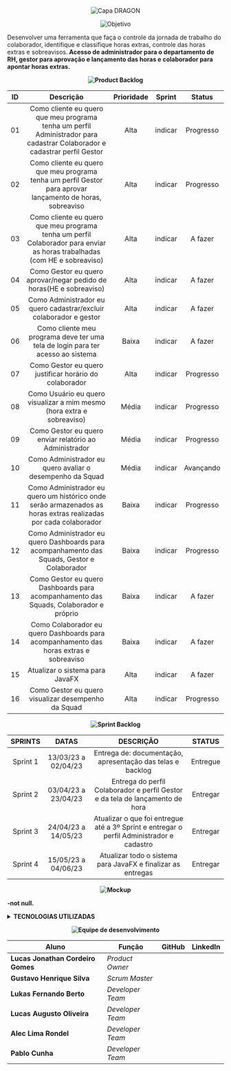 <div align="center">
 
![Capa DRAGON](https://user-images.githubusercontent.com/111617449/226095576-86edb6ff-c411-401a-8347-f37f1b7fe10f.png)
 
</div>

<div align="center">
 
![Objetivo](https://user-images.githubusercontent.com/111617449/226420067-8dd376b4-c7f0-4073-9fa3-b89afe4d7f38.png)
 
</div>

Desenvolver uma ferramenta que faça o controle da jornada de trabalho do colaborador, identifique e classifique horas extras, controle das horas extras e sobreavisos.<b>
Acesso de administrador para o departamento de RH, gestor para aprovação e lançamento das horas e colaborador para apontar horas extras.<b>

<div align="center">
 
![Product Backlog](https://user-images.githubusercontent.com/111617449/226420233-6615cd47-db32-437a-8c34-d13065f930fa.png)
 
 </div>

| ID | Descrição | Prioridade | Sprint | Status |
| :-: | :-----: | :----------: | :---: | :---: |
| 01 | Como cliente eu quero que meu programa tenha um perfil Administrador para cadastrar Colaborador e cadastrar perfil Gestor | Alta | indicar | Progresso |
| 02 | Como cliente eu quero que meu programa tenha um perfil Gestor para aprovar lançamento de horas, sobreaviso | Alta | indicar |  Progresso |
| 03 | Como cliente eu quero que meu programa tenha um perfil Colaborador para enviar as horas trabalhadas (com HE e sobreaviso) | Alta | indicar | A fazer |
| 04 | Como Gestor eu quero aprovar/negar pedido de horas(HE e sobreaviso) | Alta | indicar | A fazer |
| 05 | Como Administrador eu quero cadastrar/excluir colaborador e gestor | Alta | indicar | A fazer |
| 06 | Como cliente meu programa deve ter uma tela de login para ter acesso ao sistema | Baixa | indicar | A fazer |
| 07 | Como Gestor eu quero justificar horário do colaborador | Alta | indicar | Progresso |
| 08 | Como Usuário eu quero visualizar a mim mesmo (hora extra e sobreaviso) | Média | indicar | Progresso |
| 09 | Como Gestor eu quero enviar relatório ao Administrador| Média | indicar | Progresso |
| 10 | Como Administrador eu quero avaliar o desempenho da Squad | Média | indicar | Avançando |
| 11 | Como Administrador eu quero um histórico onde serão armazenados as horas extras realizadas por cada colaborador | Baixa | indicar | Progresso |
| 12 | Como Administrador eu quero Dashboards para acompanhamento das Squads, Gestor e Colaborador | Baixa | indicar | Progresso |
| 13 | Como Gestor eu quero Dashboards para acompanhamento das Squads, Colaborador e próprio | Baixa | indicar | A fazer |
| 14 | Como Colaborador eu quero Dashboards para acompanhamento das horas extras e sobreaviso | Baixa | indicar | A fazer |
| 15 | Atualizar o sistema para JavaFX | Alta | indicar | A fazer |
| 16 | Como Gestor eu quero visualizar desempenho da Squad | Alta | indicar | Progresso |

<div align="center">

![Sprint Backlog](https://user-images.githubusercontent.com/111617449/226683297-18907cc3-257f-451b-872c-a20534c8f223.png)

</div>


| SPRINTS | DATAS | DESCRIÇÃO | STATUS |
|:-------:|:-----:|:---------:|:------:|
| Sprint 1 | 13/03/23 a 02/04/23 | Entrega de: documentação, apresentação das telas e backlog | Entregue |
| Sprint 2 | 03/04/23 a 23/04/23 | Entrega do perfil Colaborador e perfil Gestor e da tela de lançamento de hora | Entregar |
| Sprint 3 | 24/04/23 a 14/05/23 | Atualizar o que foi entregue até a 3º Sprint e entregar o perfil Administrador e cadastro | Entregar |
| Sprint 4 | 15/05/23 a 04/06/23 | Atualizar todo o sistema para JavaFX e finalizar as entregas | Entregar |

<div align="center">

![Mockup](https://user-images.githubusercontent.com/111617449/226683334-0ddb2ed1-9d5b-4c67-a90f-6376e1ff1245.png)
 
 </div>
 
 -not null.
 
<details>
 
 <summary> TECNOLOGIAS UTILIZADAS </summary>
 
   <ul>
    <li><b>Contato com o cliente</b>
    <ul dir="auto">
    <a href="https://app.slack.com/"><li>Slack <img src="https://cdn-icons-png.flaticon.com/512/2111/2111615.png" height="20"></li></a>
    </ul>
    </li>

    <li><b>Desenvolvimento do projeto</b>
    <ul dir="auto">
    <li>Fluxograma e telas</li>
    <ul>
    <a href="https://www.figma.com/"><li>Figma <img src="https://cdn-icons-png.flaticon.com/512/5968/5968705.png" height="20"></li></a>
    </ul>

    <li>Hospedagem do código e controle de versão</li>
    <ul>
    <a href="https://github.com/"><li>GitHub <img src="https://cdn-icons-png.flaticon.com/512/25/25231.png" height="20"></li></a>
    </ul>

    <li>Desenvolvimento do código</li>
    <ul>
    <a href="https://code.visualstudio.com/"><li>Visual Studio Code <img src="https://cdn.icon-icons.com/icons2/2107/PNG/512/file_type_vscode_icon_130084.png"              height="20"></li></a>
    </ul>

     <li>Linguagens</li>
     <ul>
     <a href="https://www.java.com/pt-BR/"><li>Java <img src="https://cdn-icons-png.flaticon.com/512/226/226777.png" height="20"></li></a>
     </ul>

     <li>Ferramentas</li>
     <ul>
     <a href=""><li>A definir <img src="" height="20"></li></a>
     </ul>

     </ul>
     </li>
     <li><b>Comunicação interna da equipe</b>
     <ul dir="auto">
     <a href="https://discord.com/"><li>Discord <img src="https://logosmarcas.net/wp-content/uploads/2020/12/Discord-Logo.png" height="20"></li></a>
     <a href="https://www.whatsapp.com/?lang=pt_br"><li>Whatsapp <img src="https://imagepng.org/wp-content/uploads/2017/08/whatsapp-icone-1.png" height="20">                </li></a>
     </ul>
     </ul>
 </summary>
</details>
 
<div align="center">

![Equipe de desenvolvimento](https://user-images.githubusercontent.com/111617449/227279289-39f6f145-321b-4940-8db0-28e12f9007ac.png)

</div>

<div align="center">

 <table>
 <thead>
 <tr>
 <th>Aluno</th>
 <th>Função</th>
 <th>GitHub</th>
 <th>LinkedIn</th>
 </tr>
 </thead>
 <tbody>

 <tr>
 <td><strong>Lucas Jonathan Cordeiro Gomes</strong></td>
 <td><em>Product Owner</em></td>
 <td><a href="https://github.com/lucasjonathangomes"><img src="https://camo.githubusercontent.com/34f11e6964319f34c6c7153d65d7e5a9df4ba3ab0f7ea9a97a1db25c885f1c47/68747470733a2f2f6269742e6c792f336639586f3050" alt="" data-canonical-src="https://bit.ly/3f9Xo0P" style="max-width: 100%;"></a></td>
 <td><a href="https://www.linkedin.com/in/lucasjonathancordeirogomes/" rel="nofollow"><img src="https://camo.githubusercontent.com/e804cb8a525c57bff5e5d5d978558cd7497b03c08c7734a1bf6eb9ac7e6b6909/68747470733a2f2f6269742e6c792f3250315a6f674d" alt="" data-canonical-src="https://bit.ly/2P1ZogM" style="max-width: 100%;"></a></td>
 </tr>

 <tr>
 <td><strong>Gustavo Henrique Silva</strong></td>
 <td><em>Scrum Master</em></td>
 <td><a href="https://github.com/Gustavo394"><img src="https://camo.githubusercontent.com/34f11e6964319f34c6c7153d65d7e5a9df4ba3ab0f7ea9a97a1db25c885f1c47/68747470733a2f2f6269742e6c792f336639586f3050" alt="" data-canonical-src="https://bit.ly/3f9Xo0P" style="max-width: 100%;"></a></td>
 <td><a href="https://www.linkedin.com/in/gustavo-h8-silva" rel="nofollow"><img src="https://camo.githubusercontent.com/e804cb8a525c57bff5e5d5d978558cd7497b03c08c7734a1bf6eb9ac7e6b6909/68747470733a2f2f6269742e6c792f3250315a6f674d" alt="" data-canonical-src="https://bit.ly/2P1ZogM" style="max-width: 100%;"></a></td>
 </tr>

 <tr>
 <td><strong>Lukas Fernando Berto</strong></td>
 <td><em>Developer Team</em></td>
 <td><a href="https://github.com/LukasFernando"><img src="https://camo.githubusercontent.com/34f11e6964319f34c6c7153d65d7e5a9df4ba3ab0f7ea9a97a1db25c885f1c47/68747470733a2f2f6269742e6c792f336639586f3050" alt="" data-canonical-src="https://bit.ly/3f9Xo0P" style="max-width: 100%;"></a></td>
 <td><a href="https://www.linkedin.com/in/lukas-fernando/" rel="nofollow"><img src="https://camo.githubusercontent.com/e804cb8a525c57bff5e5d5d978558cd7497b03c08c7734a1bf6eb9ac7e6b6909/68747470733a2f2f6269742e6c792f3250315a6f674d" alt="" data-canonical-src="https://bit.ly/2P1ZogM" style="max-width: 100%;"></a></td>
 </tr>

 <tr>
 <td><strong>Lucas Augusto Oliveira</strong></td>
 <td><em>Developer Team</em></td>
 <td><a href="https://github.com/LucasOliveira321"><img src="https://camo.githubusercontent.com/34f11e6964319f34c6c7153d65d7e5a9df4ba3ab0f7ea9a97a1db25c885f1c47/68747470733a2f2f6269742e6c792f336639586f3050" alt="" data-canonical-src="https://bit.ly/3f9Xo0P" style="max-width: 100%;"></a></td>
 <td><a href="https://www.linkedin.com/in/lucas-oliveira-1a1275108/" rel="nofollow"><img src="https://camo.githubusercontent.com/e804cb8a525c57bff5e5d5d978558cd7497b03c08c7734a1bf6eb9ac7e6b6909/68747470733a2f2f6269742e6c792f3250315a6f674d" alt="" data-canonical-src="https://bit.ly/2P1ZogM" style="max-width: 100%;"></a></td>
 </tr>

 <tr>
 <td><strong>Alec Lima Rondel</strong></td>
 <td><em>Developer Team</em></td>
 <td><a href="https://github.com/aleclr"><img src="https://camo.githubusercontent.com/34f11e6964319f34c6c7153d65d7e5a9df4ba3ab0f7ea9a97a1db25c885f1c47/68747470733a2f2f6269742e6c792f336639586f3050" alt="" data-canonical-src="https://bit.ly/3f9Xo0P" style="max-width: 100%;"></a></td>
 <td><a href="https://www.linkedin.com/in/alecrondel/" rel="nofollow"><img src="https://camo.githubusercontent.com/e804cb8a525c57bff5e5d5d978558cd7497b03c08c7734a1bf6eb9ac7e6b6909/68747470733a2f2f6269742e6c792f3250315a6f674d" alt="" data-canonical-src="https://bit.ly/2P1ZogM" style="max-width: 100%;"></a></td>
 </tr>

 <tr>
 <td><strong>Pablo Cunha</strong></td>
 <td><em>Developer Team</em></td>
 <td><a href="https://github.com/pabloo-cunha"><img src="https://camo.githubusercontent.com/34f11e6964319f34c6c7153d65d7e5a9df4ba3ab0f7ea9a97a1db25c885f1c47/68747470733a2f2f6269742e6c792f336639586f3050" alt="" data-canonical-src="https://bit.ly/3f9Xo0P" style="max-width: 100%;"></a></td>
 <td><a href="https://www.linkedin.com/in/pabloo-cunha/" rel="nofollow"><img src="https://camo.githubusercontent.com/e804cb8a525c57bff5e5d5d978558cd7497b03c08c7734a1bf6eb9ac7e6b6909/68747470733a2f2f6269742e6c792f3250315a6f674d" alt="" data-canonical-src="https://bit.ly/2P1ZogM" style="max-width: 100%;"></a></td>
 </tr>

 </tbody>
 </table>
 
</div>
